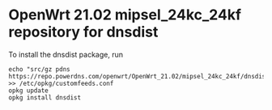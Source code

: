 OpenWrt 21.02 mipsel_24kc_24kf repository for dnsdist
========

To install the dnsdist package, run

```
echo "src/gz pdns https://repo.powerdns.com/openwrt/OpenWrt_21.02/mipsel_24kc_24kf/dnsdist" >> /etc/opkg/customfeeds.conf
opkg update
opkg install dnsdist
```
